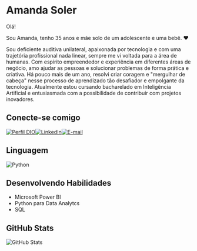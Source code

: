 # Amanda Soler


Olá! 

Sou Amanda, tenho 35 anos e mãe solo de um adolescente e uma bebê. ❤

Sou deficiente auditiva unilateral, apaixonada por tecnologia e com uma trajetória profissional nada linear, sempre me vi voltada para a área de humanas. Com espírito empreendedor e experiência em diferentes áreas de negócio, amo ajudar as pessoas e solucionar problemas de forma prática e criativa. 
Há pouco mais de um ano, resolvi criar coragem e "mergulhar de cabeça" nesse processo de aprendizado tão desafiador e empolgante da tecnologia. Atualmente estou cursando bacharelado em Inteligência Artificial e entusiasmada com a possibilidade de contribuir com projetos inovadores.


## Conecte-se comigo

[![Perfil DIO](https://img.shields.io/badge/-Meu%20Perfil%20na%20DIO-000?style=for-the-badge)](https://www.dio.me/users/soler_amanda)[![LinkedIn](https://img.shields.io/badge/LinkedIn-000?style=for-the-badge&logo=linkedin&logoColor=white)](https://www.linkedin.com/in/amanda-soller/)[![E-mail](https://img.shields.io/badge/-Email-000?style=for-the-badge&logo=microsoft-outlook&logoColor=E94D5F)](mailto:soler.amanda@gmail.com)

## Linguagem
![Python](https://img.shields.io/badge/python-3670A0?style=for-the-badge&logo=python&logoColor=ffdd54)

## Desenvolvendo Habilidades
- Microsoft Power BI
- Python para Data Analytcs
- SQL

## GitHub Stats
![GitHub Stats](https://github-readme-stats.vercel.app/api?username=Amandasoler&theme=transparent&bg_color=000&border_color=30A3DC&show_icons=true&icon_color=30A3DC&title_color=E94D5F&text_color=FFF)
